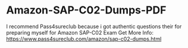 # Amazon-SAP-C02-Dumps-PDF
I recommend Pass4sureclub because i got authentic questions their for preparing myself for Amazon SAP-C02 Exam Get More Info:
https://www.pass4sureclub.com/amazon/sap-c02-dumps.html
